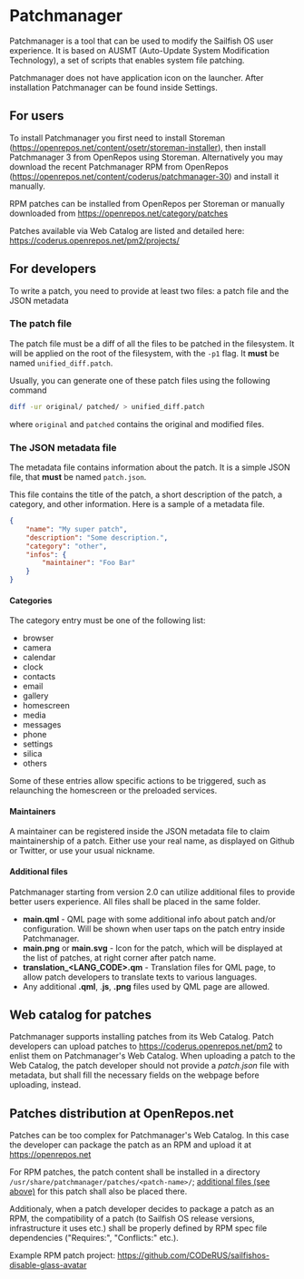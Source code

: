 # Patchmanager

Patchmanager is a tool that can be used to modify the Sailfish OS user experience.
It is based on AUSMT (Auto-Update System Modification Technology), a set of scripts that enables system file patching.

Patchmanager does not have application icon on the launcher.  After installation Patchmanager can be found inside Settings.

## For users

To install Patchmanager you first need to install Storeman (https://openrepos.net/content/osetr/storeman-installer), then install Patchmanager 3 from OpenRepos using Storeman. 
Alternatively you may download the recent Patchmanager RPM from OpenRepos (https://openrepos.net/content/coderus/patchmanager-30) and install it manually.

RPM patches can be installed from OpenRepos per Storeman or manually downloaded from https://openrepos.net/category/patches

Patches available via Web Catalog are listed and detailed here: https://coderus.openrepos.net/pm2/projects/

## For developers

To write a patch, you need to provide at least two files: a patch file and the JSON metadata

### The patch file

The patch file must be a diff of all the files to be patched in the filesystem. 
It will be applied on the root of the filesystem, with the `-p1` flag. 
It **must** be named `unified_diff.patch`.

Usually, you can generate one of these patch files using the following command

```bash
diff -ur original/ patched/ > unified_diff.patch
```

where `original` and `patched` contains the original and modified files.

### The JSON metadata file

The metadata file contains information about the patch.  It is a simple JSON file, that **must** be named `patch.json`.

This file contains the title of the patch, a short description of the patch, a category, and other information. 
Here is a sample of a metadata file.

```json
{
    "name": "My super patch",
    "description": "Some description.",
    "category": "other",
    "infos": {
        "maintainer": "Foo Bar"
    }
}
```

#### Categories

The category entry must be one of the following list:

- browser
- camera
- calendar
- clock
- contacts
- email
- gallery
- homescreen
- media
- messages
- phone
- settings
- silica
- others

Some of these entries allow specific actions to be triggered, such as relaunching the homescreen or the preloaded services.

#### Maintainers

A maintainer can be registered inside the JSON metadata file to claim maintainership of a patch. 
Either use your real name, as displayed on Github or Twitter, or use your usual nickname.

#### Additional files

Patchmanager starting from version 2.0 can utilize additional files to provide better users experience. 
All files shall be placed in the same folder.

- **main.qml** - QML page with some additional info about patch and/or configuration.  Will be shown when user taps on the patch entry inside Patchmanager.
- **main.png** or **main.svg** - Icon for the patch, which will be displayed at the list of patches, at right corner after patch name.
- **translation_\<LANG_CODE\>.qm** - Translation files for QML page, to allow patch developers to translate texts to various languages.
- Any additional **.qml**, .**js**, **.png** files used by QML page are allowed.

## Web catalog for patches

Patchmanager supports installing patches from its Web Catalog. 
Patch developers can upload patches to https://coderus.openrepos.net/pm2 to enlist them on Patchmanager's Web Catalog. 
When uploading a patch to the Web Catalog, the patch developer should not provide a *patch.json* file with metadata, but shall fill the necessary fields on the webpage before uploading, instead.

## Patches distribution at OpenRepos.net

Patches can be too complex for Patchmanager's Web Catalog. 
In this case the developer can package the patch as an RPM and upload it at https://openrepos.net

For RPM patches, the patch content shall be installed in a directory `/usr/share/patchmanager/patches/<patch-name>/`; [additional files (see above)](#additional-files) for this patch shall also be placed there.

Additionaly, when a patch developer decides to package a patch as an RPM, the compatibility of a patch (to Sailfish OS release versions, infrastructure it uses etc.) shall be properly defined by RPM spec file dependencies ("Requires:", "Conflicts:" etc.).

Example RPM patch project: https://github.com/CODeRUS/sailfishos-disable-glass-avatar
